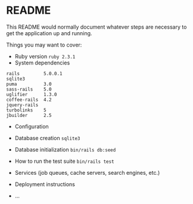 # README

This README would normally document whatever steps are necessary to get the
application up and running.

Things you may want to cover:

* Ruby version
`ruby 2.3.1`
* System dependencies
```
rails         5.0.0.1
sqlite3
puma          3.0
sass-rails    5.0
uglifier      1.3.0
coffee-rails  4.2
jquery-rails
turbolinks    5
jbuilder      2.5
```

* Configuration

* Database creation
`sqlite3`

* Database initialization
`bin/rails db:seed`

* How to run the test suite
`bin/rails test`


* Services (job queues, cache servers, search engines, etc.)

* Deployment instructions

* ...
